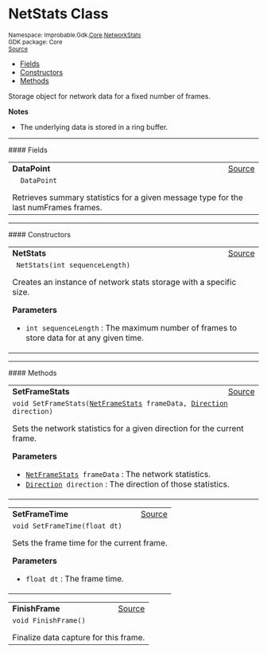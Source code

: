 
# NetStats Class
<sup>
Namespace: Improbable.Gdk.<a href="{{urlRoot}}/api/core-index">Core</a>.<a href="{{urlRoot}}/api/core/network-stats-index">NetworkStats</a><br/>
GDK package: Core<br/>
<a href="https://www.github.com/spatialos/gdk-for-unity/blob/88a422dc255ef1d47ee9385f226ca439f31c000b/workers/unity/Packages/io.improbable.gdk.core/NetworkStats/NetStats.cs/#L12">Source</a>
<style>
a code {
                    padding: 0em 0.25em!important;
}
code {
                    background-color: #ffffff!important;
}
</style>
</sup>
<nav id="pageToc" class="page-toc"><ul><li><a href="#fields">Fields</a>
<li><a href="#constructors">Constructors</a>
<li><a href="#methods">Methods</a>
</ul></nav>

</p>



<p>Storage object for network data for a fixed number of frames. </p>




</p>

<b>Notes</b>

- The underlying data is stored in a ring buffer. 





</p>
<hr style="width:100%; border-top-color:#d8d8d8" />
#### Fields


</p>




<table width="100%">
    <tr>
        <td style="border-right:none"><a id="datapoint"></a><b>DataPoint</b></td>
        <td style="border-left:none; text-align:right"><a href="https://www.github.com/spatialos/gdk-for-unity/blob/88a422dc255ef1d47ee9385f226ca439f31c000b/workers/unity/Packages/io.improbable.gdk.core/NetworkStats/NetStats.cs/#L91">Source</a></td>
    </tr>
    <tr>
        <td colspan="2">
<code>  DataPoint</code></p>
Retrieves summary statistics for a given message type for the last numFrames frames. 

</td>
    </tr>
</table>







</p>
<hr style="width:100%; border-top-color:#d8d8d8" />
#### Constructors


</p>




<table width="100%">
    <tr>
        <td style="border-right:none"><a id="netstats-int"></a><b>NetStats</b></td>
        <td style="border-left:none; text-align:right"><a href="https://www.github.com/spatialos/gdk-for-unity/blob/88a422dc255ef1d47ee9385f226ca439f31c000b/workers/unity/Packages/io.improbable.gdk.core/NetworkStats/NetStats.cs/#L26">Source</a></td>
    </tr>
    <tr>
        <td colspan="2">
<code> NetStats(int sequenceLength)</code></p>
Creates an instance of network stats storage with a specific size. 


</p>

<b>Parameters</b>

<ul>
<li><code>int sequenceLength</code> : The maximum number of frames to store data for at any given time. </li>
</ul>





</td>
    </tr>
</table>




</p>
<hr style="width:100%; border-top-color:#d8d8d8" />
#### Methods


</p>




<table width="100%">
    <tr>
        <td style="border-right:none"><a id="setframestats-netframestats-direction"></a><b>SetFrameStats</b></td>
        <td style="border-left:none; text-align:right"><a href="https://www.github.com/spatialos/gdk-for-unity/blob/88a422dc255ef1d47ee9385f226ca439f31c000b/workers/unity/Packages/io.improbable.gdk.core/NetworkStats/NetStats.cs/#L39">Source</a></td>
    </tr>
    <tr>
        <td colspan="2">
<code>void SetFrameStats(<a href="{{urlRoot}}/api/core/network-stats/net-frame-stats">NetFrameStats</a> frameData, <a href="{{urlRoot}}/api/core/network-stats/direction">Direction</a> direction)</code></p>
Sets the network statistics for a given direction for the current frame. 


</p>

<b>Parameters</b>

<ul>
<li><code><a href="{{urlRoot}}/api/core/network-stats/net-frame-stats">NetFrameStats</a> frameData</code> : The network statistics.</li>
<li><code><a href="{{urlRoot}}/api/core/network-stats/direction">Direction</a> direction</code> : The direction of those statistics.</li>
</ul>





</td>
    </tr>
</table>


<table width="100%">
    <tr>
        <td style="border-right:none"><a id="setframetime-float"></a><b>SetFrameTime</b></td>
        <td style="border-left:none; text-align:right"><a href="https://www.github.com/spatialos/gdk-for-unity/blob/88a422dc255ef1d47ee9385f226ca439f31c000b/workers/unity/Packages/io.improbable.gdk.core/NetworkStats/NetStats.cs/#L63">Source</a></td>
    </tr>
    <tr>
        <td colspan="2">
<code>void SetFrameTime(float dt)</code></p>
Sets the frame time for the current frame. 


</p>

<b>Parameters</b>

<ul>
<li><code>float dt</code> : The frame time.</li>
</ul>





</td>
    </tr>
</table>


<table width="100%">
    <tr>
        <td style="border-right:none"><a id="finishframe"></a><b>FinishFrame</b></td>
        <td style="border-left:none; text-align:right"><a href="https://www.github.com/spatialos/gdk-for-unity/blob/88a422dc255ef1d47ee9385f226ca439f31c000b/workers/unity/Packages/io.improbable.gdk.core/NetworkStats/NetStats.cs/#L71">Source</a></td>
    </tr>
    <tr>
        <td colspan="2">
<code>void FinishFrame()</code></p>
Finalize data capture for this frame. 





</td>
    </tr>
</table>





